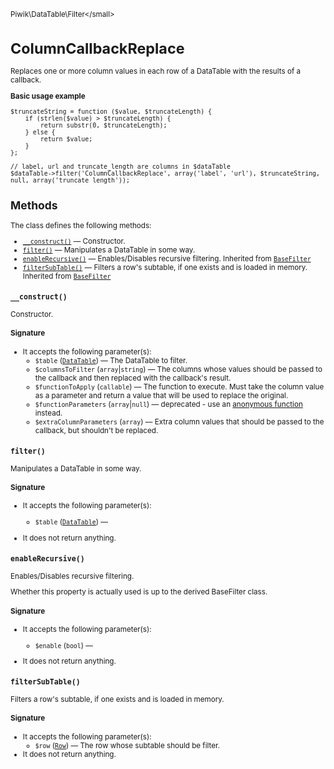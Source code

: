 <small>Piwik\DataTable\Filter\</small>

ColumnCallbackReplace
=====================

Replaces one or more column values in each row of a DataTable with the results of a callback.

**Basic usage example**

    $truncateString = function ($value, $truncateLength) {
        if (strlen($value) > $truncateLength) {
            return substr(0, $truncateLength);
        } else {
            return $value;
        }
    };

    // label, url and truncate_length are columns in $dataTable
    $dataTable->filter('ColumnCallbackReplace', array('label', 'url'), $truncateString, null, array('truncate_length'));

Methods
-------

The class defines the following methods:

- [`__construct()`](#__construct) &mdash; Constructor.
- [`filter()`](#filter) &mdash; Manipulates a DataTable in some way.
- [`enableRecursive()`](#enablerecursive) &mdash; Enables/Disables recursive filtering. Inherited from [`BaseFilter`](../../../Piwik/DataTable/BaseFilter.md)
- [`filterSubTable()`](#filtersubtable) &mdash; Filters a row's subtable, if one exists and is loaded in memory. Inherited from [`BaseFilter`](../../../Piwik/DataTable/BaseFilter.md)

<a name="__construct" id="__construct"></a>
<a name="__construct" id="__construct"></a>
### `__construct()`

Constructor.

#### Signature

-  It accepts the following parameter(s):
    - `$table` ([`DataTable`](../../../Piwik/DataTable.md)) &mdash;
       The DataTable to filter.
    - `$columnsToFilter` (`array`|`string`) &mdash;
       The columns whose values should be passed to the callback and then replaced with the callback's result.
    - `$functionToApply` (`callable`) &mdash;
       The function to execute. Must take the column value as a parameter and return a value that will be used to replace the original.
    - `$functionParameters` (`array`|`null`) &mdash;
       deprecated - use an [anonymous function](http://php.net/manual/en/functions.anonymous.php) instead.
    - `$extraColumnParameters` (`array`) &mdash;
       Extra column values that should be passed to the callback, but shouldn't be replaced.

<a name="filter" id="filter"></a>
<a name="filter" id="filter"></a>
### `filter()`

Manipulates a DataTable in some way.

#### Signature

-  It accepts the following parameter(s):
    - `$table` ([`DataTable`](../../../Piwik/DataTable.md)) &mdash;
      
- It does not return anything.

<a name="enablerecursive" id="enablerecursive"></a>
<a name="enableRecursive" id="enableRecursive"></a>
### `enableRecursive()`

Enables/Disables recursive filtering.

Whether this property is actually used
is up to the derived BaseFilter class.

#### Signature

-  It accepts the following parameter(s):
    - `$enable` (`bool`) &mdash;
      
- It does not return anything.

<a name="filtersubtable" id="filtersubtable"></a>
<a name="filterSubTable" id="filterSubTable"></a>
### `filterSubTable()`

Filters a row's subtable, if one exists and is loaded in memory.

#### Signature

-  It accepts the following parameter(s):
    - `$row` ([`Row`](../../../Piwik/DataTable/Row.md)) &mdash;
       The row whose subtable should be filter.
- It does not return anything.

